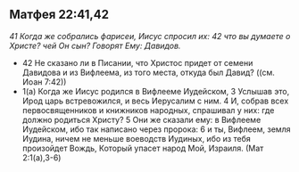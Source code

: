 ## Матфея 22:41,42

*41 Когда же собрались фарисеи, Иисус спросил их: 42 что вы думаете о Христе? чей Он сын? Говорят Ему: Давидов.*

- 42 Не сказано ли в Писании, что Христос придет от семени Давидова и из Вифлеема, из того места, откуда был Давид? ((см. Иоан 7:42))
- 1(а) Когда же Иисус родился в Вифлееме Иудейском, 3 Услышав это, Ирод царь встревожился, и весь Иерусалим с ним. 4 И, собрав всех первосвященников и книжников народных, спрашивал у них: где должно родиться Христу? 5 Они же сказали ему: в Вифлееме Иудейском, ибо так написано через пророка: 6 и ты, Вифлеем, земля Иудина, ничем не меньше воеводств Иудиных, ибо из тебя произойдет Вождь, Который упасет народ Мой, Израиля. (Мат 2:1(а),3-6)